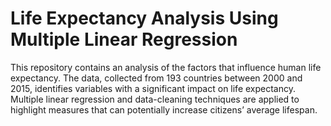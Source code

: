 # Life Expectancy Analysis Using Multiple Linear Regression

This repository contains an analysis of the factors that influence human life expectancy. The data, collected from 193 countries between 2000 and 2015, identifies variables with a significant impact on life expectancy. Multiple linear regression and data-cleaning techniques are applied to highlight measures that can potentially increase citizens’ average lifespan.